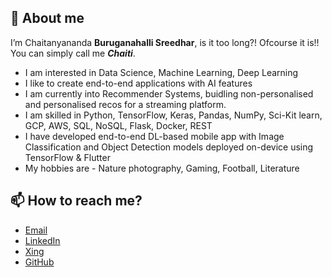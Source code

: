 ## 🌱 About me

I’m Chaitanyananda **Buruganahalli Sreedhar**, is it too long?! Ofcourse it is!! You can simply call me ***Chaiti***.

 - I am interested in Data Science, Machine Learning, Deep Learning
 - I like to create end-to-end applications with AI features
 - I am currently into Recommender Systems, buidling non-personalised and personalised recos for a streaming platform. 
 - I am skilled in Python, TensorFlow, Keras, Pandas, NumPy, Sci-Kit learn, GCP, AWS, SQL, NoSQL, Flask, Docker, REST
 - I have developed end-to-end DL-based mobile app with Image Classification and Object Detection models deployed on-device using TensorFlow & Flutter
 - My hobbies are - Nature photography, Gaming, Football, Literature
 
## 📫 How to reach me?
 - [Email](mailto:chaitanyanandabs@gmail.com)
  - [LinkedIn](https://linkedin.com/in/chaiti)
  - [Xing](https://xing.com/profile/Chaitanyananda_BS)
  - [GitHub](https://github.com/chaiti93)
